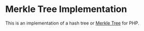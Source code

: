 # Merkle Tree Implementation #

This is an implementation of a hash tree or [Merkle Tree](http://en.wikipedia.org/wiki/Merkle_Tree)
for PHP. 
